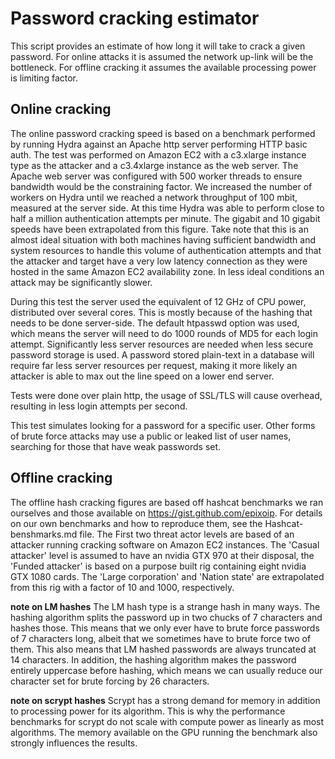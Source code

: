 # Password cracking estimator
This script provides an estimate of how long it will take to crack a given password. For online attacks it is assumed the network up-link will be the bottleneck. For offline cracking it assumes the available processing power is limiting factor.

## Online cracking
The online password cracking speed is based on a benchmark performed by running Hydra against an Apache http server performing HTTP basic auth. The test was performed on Amazon EC2 with a c3.xlarge instance type as the attacker and a c3.4xlarge instance as the web server. The Apache web server was configured with 500 worker threads to ensure bandwidth would be the constraining factor. We increased the number of workers on Hydra until we reached a network throughput of 100 mbit, measured at the server side. At this time Hydra was able to perform close to half a million authentication attempts per minute. The gigabit and 10 gigabit speeds have been extrapolated from this figure. Take note that this is an almost ideal situation with both machines having sufficient bandwidth and system resources to handle this volume of authentication attempts and that the attacker and target have a very low latency connection as they were hosted in the same Amazon EC2 availability zone. In less ideal conditions an attack may be significantly slower.

During this test the server used the equivalent of 12 GHz of CPU power, distributed over several cores. This is mostly because of the hashing that needs to be done server-side. The default htpasswd option was used, which means the server will need to do 1000 rounds of MD5 for each login attempt.
Significantly less server resources are needed when less secure password storage is used. A password stored plain-text in a database will require far less server resources per request, making it more likely an attacker is able to max out the line speed on a lower end server.

Tests were done over plain http, the usage of SSL/TLS will cause overhead, resulting in less login attempts per second.

This test simulates looking for a password for a specific user. Other forms of brute force attacks may use a public or leaked list of user names, searching for those that have weak passwords set.

## Offline cracking
The offline hash cracking figures are based off hashcat benchmarks we ran ourselves and those available on https://gist.github.com/epixoip. For details on our own benchmarks and how to reproduce them, see the Hashcat-benshmarks.md file.
The First two threat actor levels are based of an attacker running cracking software on Amazon EC2 instances.
The 'Casual attacker' level is assumed to have an nvidia GTX 970 at their disposal, the 'Funded attacker' is based on a purpose built rig containing eight nvidia GTX 1080 cards.
The 'Large corporation' and 'Nation state' are extrapolated from this rig with a factor of 10 and 1000, respectively.

**note on LM hashes**
The LM hash type is a strange hash in many ways. The hashing algorithm splits the password up in two chucks of 7 characters and hashes those. This means that we only ever have to brute force passwords of 7 characters long, albeit that we sometimes have to brute force two of them. This also means that LM hashed passwords are always truncated at 14 characters.
In addition, the hashing algorithm makes the password entirely uppercase before hashing, which means we can usually reduce our character set for brute forcing by 26 characters.

**note on scrypt hashes**
Scrypt has a strong demand for memory in addition to processing power for its algorithm. This is why the performance benchmarks for scrypt do not scale with compute power as linearly as most algorithms. The memory available on the GPU running the benchmark also strongly influences the results.
